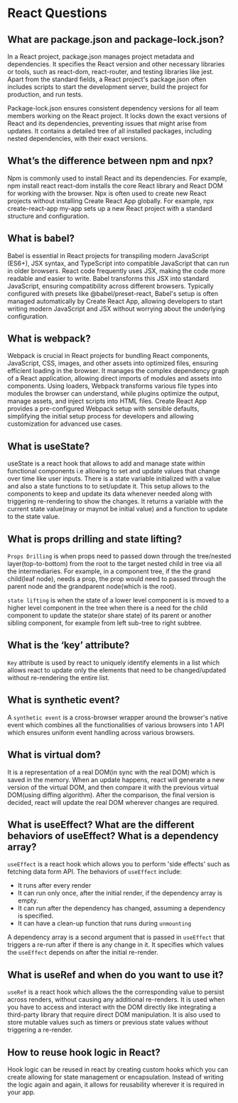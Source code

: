 # React Questions

## What are package.json and package-lock.json?

 In a React project, package.json manages project metadata and dependencies. It specifies
the React version and other necessary libraries or tools, such as react-dom, react-router,
and testing libraries like jest. Apart from the standard fields, a React project's package.json
often includes scripts to start the development server, build the project for production, and run
tests.

Package-lock.json ensures consistent dependency versions for all team members working on
the React project. It locks down the exact versions of React and its dependencies, preventing
issues that might arise from updates. It contains a detailed tree of all installed packages,
including nested dependencies, with their exact versions.

## What’s the difference between npm and npx?

Npm is commonly used to install React and its dependencies. For example, npm install
react react-dom installs the core React library and React DOM for working with the browser.
Npx is often used to create new React projects without installing Create React App globally. For
example, npx create-react-app my-app sets up a new React project with a standard
structure and configuration.

## What is babel?

Babel is essential in React projects for transpiling modern JavaScript (ES6+), JSX syntax, and
TypeScript into compatible JavaScript that can run in older browsers. React code frequently
uses JSX, making the code more readable and easier to write. Babel transforms this JSX into
standard JavaScript, ensuring compatibility across different browsers. Typically configured with
presets like @babel/preset-react, Babel's setup is often managed automatically by Create
React App, allowing developers to start writing modern JavaScript and JSX without worrying
about the underlying configuration.

## What is webpack?

Webpack is crucial in React projects for bundling React components, JavaScript, CSS, images,
and other assets into optimized files, ensuring efficient loading in the browser. It manages the
complex dependency graph of a React application, allowing direct imports of modules and
assets into components. Using loaders, Webpack transforms various file types into modules the
browser can understand, while plugins optimize the output, manage assets, and inject scripts
into HTML files. Create React App provides a pre-configured Webpack setup with sensible
defaults, simplifying the initial setup process for developers and allowing customization for
advanced use cases.

## What is useState?

useState is a react hook that allows to add and manage state within functional components i.e allowing to set and update values that change over time like user inputs. There is a state variable initialized with a value and also a state functions to to set/update it. This setup allows to the components to keep and update its data whenever needed along with triggering re-rendering to show the changes. It returns a variable with the current state value(may or maynot be initial value) and a function to update to the state value.

## What is props drilling and state lifting?

`Props Drilling` is when props need to passed down through the tree/nested layer(top-to-bottom) from the root to the target nested child in tree via all the intermediaries. For example, in a component tree, if the the grand child(leaf node), needs a prop, the prop would need to passed through the parent node and the grandparent node(which is the root).

`state lifting` is when the state of a lower level component is is moved to a higher level component in the tree when there is a need for the child component to update the state(or share state) of its parent or another sibling component, for example from left sub-tree to right subtree.

## What is the ‘key’ attribute?

`Key` attribute is used by react to uniquely identify elements in a list which allows react to update only the elements that need to be changed/updated without re-rendering the entire list.

## What is synthetic event?

A `synthetic event` is a cross-browser wrapper around the browser's native event which combines all the functionalities of various browsers into 1 API which ensures uniform event handling across various browsers. 

## What is virtual dom?

It is a representation of a real DOM(in sync with the real DOM) which is saved in the memory. When an update happens, react will generate a new version of the virtual DOM, and then compare it with the previous virtual DOM(using diffing algorithm). After the comparison, the final version is decided, react will update the real DOM wherever changes are required. 

## What is useEffect? What are the different behaviors of useEffect? What is a dependency array?
`useEffect` is a react hook which allows you to perform 'side effects' such as fetching data form API. The behaviors of `useEffect` include:
* It runs after every render
* It can run only once, after the initial render, if the dependency array is empty. 
* It can run after the dependency has changed, assuming a dependency is specified.
* It can have a clean-up function that runs during `unmounting`

A dependency array is a second argument that is passed in `useEffect` that triggers a re-run after if there is any change in it. It specifies which values the `useEffect` depends on after the initial re-render.  

## What is useRef and when do you want to use it?
`useRef` is a react hook which allows the the corresponding value to persist across renders, without causing any additional re-renders. It is used when you have to access and interact with the DOM directly like integrating a third-party library that require direct DOM manipulation. It is also used to store mutable values such as timers or previous state values without triggering a re-render.

## How to reuse hook logic in React?

Hook logic can be reused in react by creating custom hooks which you can create allowing for state management or encapsulation. Instead of writing the logic again and again, it allows for reusability wherever it is required in your app.